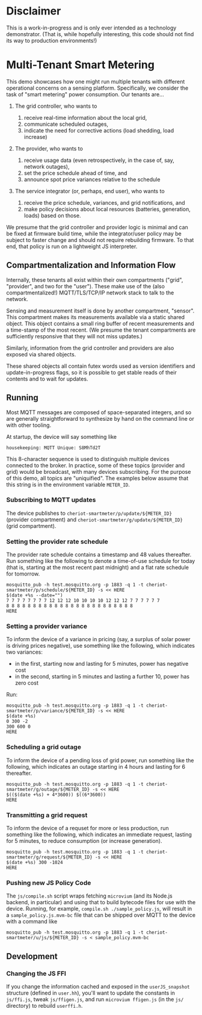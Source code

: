 # Disclaimer

This is a work-in-progress and is only ever intended as a technology demonstrator.
(That is, while hopefully interesting, this code should not find its way to production environments!)

# Multi-Tenant Smart Metering

This demo showcases how one might run multiple tenants with different operational concerns on a sensing platform.
Specifically, we consider the task of "smart metering" power consumption.
Our tenants are...

1. The grid controller, who wants to

   1. receive real-time information about the local grid,
   2. communicate scheduled outages,
   3. indicate the need for corrective actions (load shedding, load increase)

2. The provider, who wants to

   1. receive usage data (even retrospectively, in the case of, say, network outages),
   2. set the price schedule ahead of time, and
   3. announce spot price variances relative to the schedule

3. The service integrator (or, perhaps, end user), who wants to

   1. receive the price schedule, variances, and grid notifications, and
   2. make policy decisions about local resources (batteries, generation, loads) based on those.

We presume that the grid controller and provider logic is minimal and can be fixed at firmware build time,
while the integrator/user policy may be subject to faster change and should not require rebuilding firmware.
To that end, that policy is run on a lightweight JS interpreter.

## Compartmentalization and Information Flow

Internally, these tenants all exist within their own compartments ("grid", "provider", and two for the "user").
These make use of the (also compartmentalized!) MQTT/TLS/TCP/IP network stack to talk to the network.

Sensing and measurement itself is done by another compartment, "sensor".
This compartment makes its measurements available via a static shared object.
This object contains a small ring buffer of recent measurements and a time-stamp of the most recent.
(We presume the tenant compartments are sufficiently responsive that they will not miss updates.)

Similarly, information from the grid controller and providers are also exposed via shared objects.

These shared objects all contain futex words used as version identifiers and update-in-progress flags,
so it is possible to get stable reads of their contents and to wait for updates.

## Running

Most MQTT messages are composed of space-separated integers,
and so are generally straightforward to synthesize by hand on the command line or with other tooling.

At startup, the device will say something like

    housekeeping: MQTT Unique: S8MhTd2T

This 8-character sequence is used to distinguish multiple devices connected to the broker.
In practice, some of these topics (provider and grid) would be broadcast, with many devices subscribing.
For the purpose of this demo, all topics are "uniquified".
The examples below assume that this string is in the environment variable `METER_ID`.

### Subscribing to MQTT updates

The device publishes to `cheriot-smartmeter/p/update/${METER_ID}` (provider compartment)
and `cheriot-smartmeter/g/update/${METER_ID}` (grid compartment).

### Setting the provider rate schedule

The provider rate schedule contains a timestamp and 48 values thereafter.
Run something like the following to denote a time-of-use schedule for today
(that is, starting at the most recent past midnight)
and a flat rate schedule for tomorrow.

    mosquitto_pub -h test.mosquitto.org -p 1883 -q 1 -t cheriot-smartmeter/p/schedule/${METER_ID} -s << HERE
    $(date +%s --date="")
    7 7 7 7 7 7 7 7 12 12 12 10 10 10 10 12 12 12 7 7 7 7 7 7
    8 8 8 8 8 8 8 8 8 8 8 8 8 8 8 8 8 8 8 8 8 8 8 8
    HERE

### Setting a provider variance

To inform the device of a variance in pricing (say, a surplus of solar power is driving prices negative),
use something like the following, which indicates two variances:
- in the first, starting now and lasting for 5 minutes, power has negative cost
- in the second, starting in 5 minutes and lasting a further 10, power has zero cost

Run:

    mosquitto_pub -h test.mosquitto.org -p 1883 -q 1 -t cheriot-smartmeter/p/variance/${METER_ID} -s << HERE
    $(date +%s)
    0 300 -2
    300 600 0
    HERE

### Scheduling a grid outage

To inform the device of a pending loss of grid power, run something like the following,
which indicates an outage starting in 4 hours and lasting for 6 thereafter.

    mosquitto_pub -h test.mosquitto.org -p 1883 -q 1 -t cheriot-smartmeter/g/outage/${METER_ID} -s << HERE
    $(($(date +%s) + 4*3600)) $((6*3600))
    HERE

### Transmitting a grid request

To inform the device of a requset for more or less production, run something like the following,
which indicates an immediate request, lasting for 5 minutes, to reduce consumption (or increase generation).

    mosquitto_pub -h test.mosquitto.org -p 1883 -q 1 -t cheriot-smartmeter/g/request/${METER_ID} -s << HERE
    $(date +%s) 300 -1024
    HERE

### Pushing new JS Policy Code

The `js/compile.sh` script wraps fetching `microvium` (and its Node.js backend, in particular)
and using that to build bytecode files for use with the device.
Running, for example, `compile.sh ./sample_policy.js`, will result in a `sample_policy.js.mvm-bc` file that can be shipped over MQTT to the device with a command like

    mosquitto_pub -h test.mosquitto.org -p 1883 -q 1 -t cheriot-smartmeter/u/js/${METER_ID} -s < sample_policy.mvm-bc

## Development

### Changing the JS FFI

If you change the information cached and exposed in the `userJS_snapshot` structure (defined in `user.hh`),
you'll want to update the constants in `js/ffi.js`, tweak `js/ffigen.js`, and run `microvium ffigen.js` (in the `js/` directory) to rebuild `userffi.h`.
